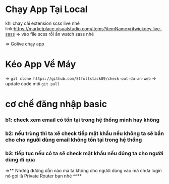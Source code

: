 # Chạy App Tại Local

khi chạy cài extension scss live nhé
link:https://marketplace.visualstudio.com/items?itemName=ritwickdey.live-sass
=> vào file scss rồi ấn watch sass nhé

=> Golive chạy app

# Kéo App Về Máy
=> `git clone https://github.com/Stfullstack09/check-out-du-an-web`
=> update code mới `git pull`

# cơ chế đăng nhập basic
 ### b1: check xem email có tồn tại trong hệ thống mình hay không
 ### b2: nếu trùng thì ta xẽ check tiếp mật khẩu nếu không ta sẽ bắn cho cho người dùng email không tồn tại trong hệ thống
 ### b3: tiếp tục nếu có ta sẽ check mật khẩu nếu đúng ta cho người dùng đi qua

 =>** Những đường dẫn nào mà ta không cho người dùng vào mà chưa login nó gọi là Private Router bạn nhé ^^**
